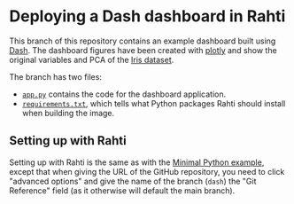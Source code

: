 # Deploying a Dash dashboard in Rahti

This branch  of this repository contains an example dashboard built using [Dash](https://plotly.com/dash/). The dashboard figures have been created with [plotly](https://plotly.com/) and show the original variables and PCA of the [Iris dataset](https://archive.ics.uci.edu/ml/datasets/iris).

The branch has two files:
- [`app.py`](https://github.com/CSCfi/rahti-ml-examples/blob/dash/app.py) contains the code for the dashboard application.
- [`requirements.txt`](https://github.com/CSCfi/rahti-ml-examples/blob/dash/requirements.txt), which tells what Python packages Rahti should install when building the image.
  
## Setting up with Rahti

Setting up with Rahti is the same as with the [Minimal Python example](https://github.com/CSCfi/rahti-ml-examples#minimal-python-service-on-rahti), except that when giving the URL of the GitHub repository, you need to click "advanced options" and give the name of the branch (`dash`) the "Git Reference" field (as it otherwise will default the main branch).

